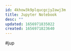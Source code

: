 ```yaml
---
id: 4khow3k9plqucgcjy2awj3m
title: Jupyter Notebook
desc: ""
updated: 1656971835022
created: 1656971823640
---
```


#jup
